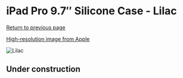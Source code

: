 # iPad Pro 9.7″ Silicone Case - Lilac

[Return to previous page](/ipad_pro97)

[High-resolution image from Apple](https://store.storeimages.cdn-apple.com/8756/as-images.apple.com/is/MMG52?wid=4500&hei=4500&fmt=png)

<div style="width: 512px"><img src="/almost_uncompressed/MMG52.webp" alt="Lilac"></div>

## Under construction
